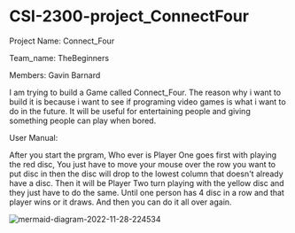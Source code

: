 # CSI-2300-project_ConnectFour
Project Name: Connect_Four

Team_name: TheBeginners

Members: Gavin Barnard

I am trying to build a Game called Connect_Four.
The reason why i want to build it is because i want to see if programing video games is what i want to do in the future.
It will be useful for entertaining people and giving something people can play when bored.

User Manual:

After you start the prgram,
Who ever is Player One goes first with playing the red disc,
You just have to move your mouse over the row you want to put disc in then the disc will drop to the lowest column that doesn't already have a disc.
Then it will be Player Two turn playing with the yellow disc and they just have to do the same.
Until one person has 4 disc in a row and that player wins or it draws.
And then you can do it all over again.


![mermaid-diagram-2022-11-28-224534](https://user-images.githubusercontent.com/114040561/204433789-7866b9c0-02e3-4ae2-ada8-5277228ef055.png)
